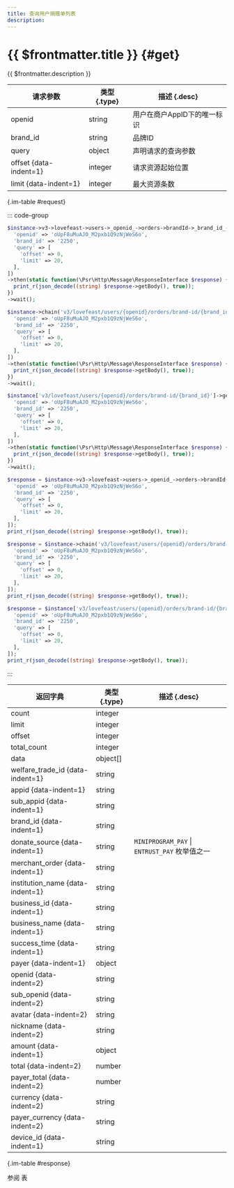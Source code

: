 ```yaml
---
title: 查询用户捐赠单列表
description: 
---
```


# {{ $frontmatter.title }} {#get}

{{ $frontmatter.description }}

| 请求参数 | 类型 {.type} | 描述 {.desc}
| --- | --- | ---
| openid | string | 用户在商户AppID下的唯一标识
| brand_id | string | 品牌ID
| query | object | 声明请求的查询参数
| offset {data-indent=1} | integer | 请求资源起始位置
| limit {data-indent=1} | integer | 最大资源条数

{.im-table #request}

::: code-group

```php [异步纯链式]
$instance->v3->lovefeast->users->_openid_->orders->brandId->_brand_id_->getAsync([
  'openid' => 'oUpF8uMuAJO_M2pxb1Q9zNjWeS6o',
  'brand_id' => '2250',
  'query' => [
    'offset' => 0,
    'limit' => 20,
  ],
])
->then(static function(\Psr\Http\Message\ResponseInterface $response) {
  print_r(json_decode((string) $response->getBody(), true));
})
->wait();
```

```php [异步声明式]
$instance->chain('v3/lovefeast/users/{openid}/orders/brand-id/{brand_id}')->getAsync([
  'openid' => 'oUpF8uMuAJO_M2pxb1Q9zNjWeS6o',
  'brand_id' => '2250',
  'query' => [
    'offset' => 0,
    'limit' => 20,
  ],
])
->then(static function(\Psr\Http\Message\ResponseInterface $response) {
  print_r(json_decode((string) $response->getBody(), true));
})
->wait();
```

```php [异步属性式]
$instance['v3/lovefeast/users/{openid}/orders/brand-id/{brand_id}']->getAsync([
  'openid' => 'oUpF8uMuAJO_M2pxb1Q9zNjWeS6o',
  'brand_id' => '2250',
  'query' => [
    'offset' => 0,
    'limit' => 20,
  ],
])
->then(static function(\Psr\Http\Message\ResponseInterface $response) {
  print_r(json_decode((string) $response->getBody(), true));
})
->wait();
```

```php [同步纯链式]
$response = $instance->v3->lovefeast->users->_openid_->orders->brandId->_brand_id_->get([
  'openid' => 'oUpF8uMuAJO_M2pxb1Q9zNjWeS6o',
  'brand_id' => '2250',
  'query' => [
    'offset' => 0,
    'limit' => 20,
  ],
]);
print_r(json_decode((string) $response->getBody(), true));
```

```php [同步声明式]
$response = $instance->chain('v3/lovefeast/users/{openid}/orders/brand-id/{brand_id}')->get([
  'openid' => 'oUpF8uMuAJO_M2pxb1Q9zNjWeS6o',
  'brand_id' => '2250',
  'query' => [
    'offset' => 0,
    'limit' => 20,
  ],
]);
print_r(json_decode((string) $response->getBody(), true));
```

```php [同步属性式]
$response = $instance['v3/lovefeast/users/{openid}/orders/brand-id/{brand_id}']->get([
  'openid' => 'oUpF8uMuAJO_M2pxb1Q9zNjWeS6o',
  'brand_id' => '2250',
  'query' => [
    'offset' => 0,
    'limit' => 20,
  ],
]);
print_r(json_decode((string) $response->getBody(), true));
```

:::

| 返回字典 | 类型 {.type} | 描述 {.desc}
| --- | --- | ---
| count | integer | 
| limit | integer | 
| offset | integer | 
| total_count | integer | 
| data | object[] | 
| welfare_trade_id {data-indent=1} | string | 
| appid {data-indent=1} | string | 
| sub_appid {data-indent=1} | string | 
| brand_id {data-indent=1} | string | 
| donate_source {data-indent=1} | string | `MINIPROGRAM_PAY` \| `ENTRUST_PAY` 枚举值之一
| merchant_order {data-indent=1} | string | 
| institution_name {data-indent=1} | string | 
| business_id {data-indent=1} | string | 
| business_name {data-indent=1} | string | 
| success_time {data-indent=1} | string | 
| payer {data-indent=1} | object | 
| openid {data-indent=2} | string | 
| sub_openid {data-indent=2} | string | 
| avatar {data-indent=2} | string | 
| nickname {data-indent=2} | string | 
| amount {data-indent=1} | object | 
| total {data-indent=2} | number | 
| payer_total {data-indent=2} | number | 
| currency {data-indent=2} | string | 
| payer_currency {data-indent=2} | string | 
| device_id {data-indent=1} | string | 

{.im-table #response}

参阅 表
